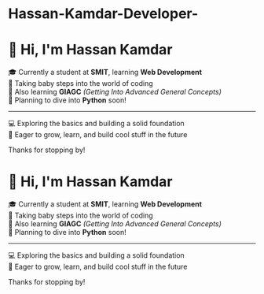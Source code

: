 # Hassan-Kamdar-Developer-

# 👋 Hi, I'm Hassan Kamdar

🎓 Currently a student at **SMIT**, learning **Web Development**  
🐣 Taking baby steps into the world of coding  
🌱 Also learning **GIAGC** *(Getting Into Advanced General Concepts)*  
🚀 Planning to dive into **Python** soon!

---

💻 Exploring the basics and building a solid foundation  
🌟 Eager to grow, learn, and build cool stuff in the future  

Thanks for stopping by!

<!-- Feel free to connect or check back as I grow in my journey -->

# 👋 Hi, I'm Hassan Kamdar

🎓 Currently a student at **SMIT**, learning **Web Development**  
🐣 Taking baby steps into the world of coding  
🌱 Also learning **GIAGC** *(Getting Into Advanced General Concepts)*  
🚀 Planning to dive into **Python** soon!

---

💻 Exploring the basics and building a solid foundation  
🌟 Eager to grow, learn, and build cool stuff in the future  

Thanks for stopping by!

<!-- Feel free to connect or check back as I grow in my journey -->
